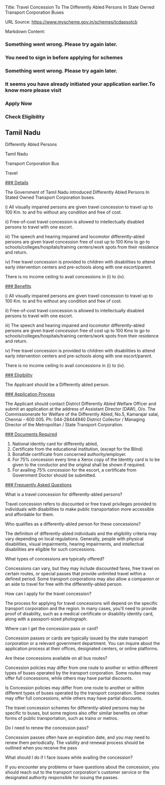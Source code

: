 Title: Travel Concession To The Differently Abled Persons In State Owned Transport Corporation Buses

URL Source: https://www.myscheme.gov.in/schemes/tcdapsotcb

Markdown Content:
### Something went wrong. Please try again later.

### 

### You need to sign in before applying for schemes

### Something went wrong. Please try again later.

### It seems you have already initiated your application earlier.To know more please visit

### Apply Now

### Check Eligibility

Tamil Nadu
----------

Differently Abled Persons

Tamil Nadu

Transport Corporation Bus

Travel

[### Details](https://www.myscheme.gov.in/schemes/tcdapsotcb#details)

The Government of Tamil Nadu introduced Differently Abled Persons In Stated Owned Transport Corporation buses.

i) All visually impaired persons are given travel concession to travel up to 100 Km. to and fro without any condition and free of cost.

ii) Free-of-cost travel concession is allowed to intellectually disabled persons to travel with one escort.

iii) The speech and hearing impaired and locomotor differently-abled persons are given travel concession free of cost up to 100 Kms to go to schools/colleges/hospitals/training centers/work spots from their residence and return.

iv) Free travel concession is provided to children with disabilities to attend early intervention centers and pre-schools along with one escort/parent.

There is no income ceiling to avail concessions in (i) to (iv).

[### Benefits](https://www.myscheme.gov.in/schemes/tcdapsotcb#benefits)

i) All visually impaired persons are given travel concession to travel up to 100 Km. to and fro without any condition and free of cost.

ii) Free-of-cost travel concession is allowed to intellectually disabled persons to travel with one escort.

iii) The speech and hearing impaired and locomotor differently-abled persons are given travel concession free of cost up to 100 Kms to go to schools/colleges/hospitals/training centers/work spots from their residence and return.

iv) Free travel concession is provided to children with disabilities to attend early intervention centers and pre-schools along with one escort/parent.

There is no income ceiling to avail concessions in (i) to (iv).

[### Eligibility](https://www.myscheme.gov.in/schemes/tcdapsotcb#eligibility)

The Applicant should be a Differently abled person.

[### Application Process](https://www.myscheme.gov.in/schemes/tcdapsotcb#application-process)

The Applicant should contact District Differently Abled Welfare Officer and submit an application at the address of Assistant Director (DAW), O/o. The Commissionerate for Welfare of the Differently Abled, No.5, Kamarajar salai, Chennai – 600 005. Ph: 044-28444940 District Collector / Managing Director of the Metropolitan / State Transport Corporation.

[### Documents Required](https://www.myscheme.gov.in/schemes/tcdapsotcb#documents-required)

1.  National identity card for differently abled,
2.  Certificate from the educational institution, (except for the Blind)
3.  Bonafide certificate from concerned authority/employer.
4.  For 75% concession every time a Xerox copy of the Identity card is to be given to the conductor and the original shall be shown if required.
5.  For availing 75% concession for the escort, a certificate from Government Doctor should be submitted.

[### Frequently Asked Questions](https://www.myscheme.gov.in/schemes/tcdapsotcb#faqs)

What is a travel concession for differently-abled persons?

Travel concession refers to discounted or free travel privileges provided to individuals with disabilities to make public transportation more accessible and affordable for them.

Who qualifies as a differently-abled person for these concessions?

The definition of differently-abled individuals and the eligibility criteria may vary depending on local regulations. Generally, people with physical disabilities, visual impairments, hearing impairments, and intellectual disabilities are eligible for such concessions.

What types of concessions are typically offered?

Concessions can vary, but they may include discounted fares, free travel on certain routes, or special passes that provide unlimited travel within a defined period. Some transport corporations may also allow a companion or an aide to travel for free with the differently-abled person.

How can I apply for the travel concession?

The process for applying for travel concessions will depend on the specific transport corporation and the region. In many cases, you'll need to provide proof of disability, such as a medical certificate or disability identity card, along with a passport-sized photograph.

Where can I get the concession pass or card?

Concession passes or cards are typically issued by the state transport corporation or a relevant government department. You can inquire about the application process at their offices, designated centers, or online platforms.

Are these concessions available on all bus routes?

Concession policies may differ from one route to another or within different types of buses operated by the transport corporation. Some routes may offer full concessions, while others may have partial discounts.

Is Concession policies may differ from one route to another or within different types of buses operated by the transport corporation. Some routes may offer full concessions, while others may have partial discounts.

The travel concession schemes for differently-abled persons may be specific to buses, but some regions also offer similar benefits on other forms of public transportation, such as trains or metros.

Do I need to renew the concession pass?

Concession passes often have an expiration date, and you may need to renew them periodically. The validity and renewal process should be outlined when you receive the pass

What should I do if I face issues while availing the concession?

If you encounter any problems or have questions about the concession, you should reach out to the transport corporation's customer service or the designated authority responsible for issuing the passes.
